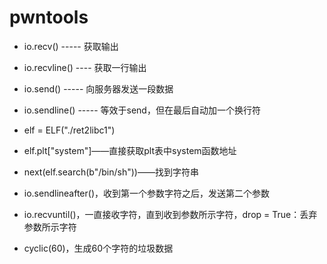 # pwntools

- io.recv() ----- 获取输出
- io.recvline() ---- 获取一行输出
- io.send() ----- 向服务器发送一段数据
- io.sendline() ----- 等效于send，但在最后自动加一个换行符

- elf = ELF("./ret2libc1")
- elf.plt["system"]——直接获取plt表中system函数地址
- next(elf.search(b"/bin/sh"))——找到字符串
- io.sendlineafter()，收到第一个参数字符之后，发送第二个参数
- io.recvuntil()，一直接收字符，直到收到参数所示字符，drop = True：丢弃参数所示字符
- cyclic(60)，生成60个字符的垃圾数据